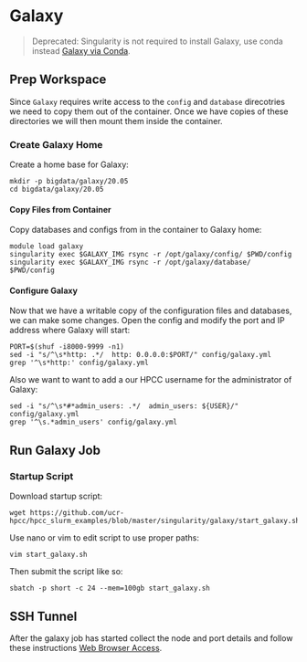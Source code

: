 # Galaxy

> Deprecated: Singularity is not required to install Galaxy, use conda instead [Galaxy via Conda](../../galaxy).

## Prep Workspace

Since `Galaxy` requires write access to the `config` and `database` direcotries we need to copy them out of the container.
Once we have copies of these directories we will then mount them inside the container.

### Create Galaxy Home

Create a home base for Galaxy:

```
mkdir -p bigdata/galaxy/20.05
cd bigdata/galaxy/20.05
```

#### Copy Files from Container

Copy databases and configs from in the container to Galaxy home:

```
module load galaxy
singularity exec $GALAXY_IMG rsync -r /opt/galaxy/config/ $PWD/config
singularity exec $GALAXY_IMG rsync -r /opt/galaxy/database/ $PWD/config
```

#### Configure Galaxy

Now that we have a writable copy of the configuration files and databases, we can make some changes.
Open the config and modify the port and IP address where Galaxy will start:

```
PORT=$(shuf -i8000-9999 -n1)
sed -i "s/^\s*http: .*/  http: 0.0.0.0:$PORT/" config/galaxy.yml
grep '^\s*http:' config/galaxy.yml
```

Also we want to want to add a our HPCC username for the administrator of Galaxy:

```
sed -i "s/^\s*#*admin_users: .*/  admin_users: ${USER}/" config/galaxy.yml
grep '^\s.*admin_users' config/galaxy.yml
```

## Run Galaxy Job

### Startup Script

Download startup script:

```
wget https://github.com/ucr-hpcc/hpcc_slurm_examples/blob/master/singularity/galaxy/start_galaxy.sh
```

Use nano or vim to edit script to use proper paths:

```
vim start_galaxy.sh
```

Then submit the script like so:

```
sbatch -p short -c 24 --mem=100gb start_galaxy.sh
```

## SSH Tunnel

After the galaxy job has started collect the node and port details and follow these instructions [Web Browser Access](https://hpcc.ucr.edu/manuals_linux-cluster_jobs.html#web-browser-access).
